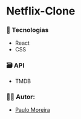 # Netflix-Clone

 ### :rocket: Tecnologias
 - React
 - CSS

### :card_file_box: API
- TMDB

### :technologist: Autor:
- <a href="https://github.com/PauloMoreiraa">Paulo Moreira</a>

